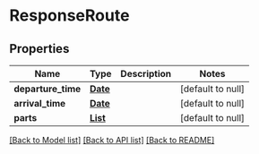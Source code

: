 # ResponseRoute
## Properties

Name | Type | Description | Notes
------------ | ------------- | ------------- | -------------
**departure\_time** | [**Date**](DateTime.md) |  | [default to null]
**arrival\_time** | [**Date**](DateTime.md) |  | [default to null]
**parts** | [**List**](ResponseRoutePart.md) |  | [default to null]

[[Back to Model list]](../README.md#documentation-for-models) [[Back to API list]](../README.md#documentation-for-api-endpoints) [[Back to README]](../README.md)

